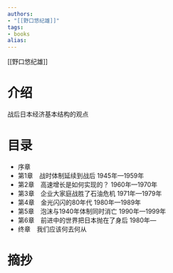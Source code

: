 ```yaml
---
authors:
- "[[野口悠纪雄]]"
tags:
- books 
alias:
---
```

[[野口悠纪雄]]
# 介绍
战后日本经济基本结构的观点
# 目录
- 序章
- 第1章　战时体制延续到战后 1945年—1959年
- 第2章　高速增长是如何实现的？ 1960年—1970年
- 第3章　企业大家庭战胜了石油危机 1971年—1979年
- 第4章　金光闪闪的80年代 1980年—1989年
- 第5章　泡沫与1940年体制同时消亡 1990年—1999年
- 第6章　前进中的世界把日本抛在了身后 1980年—
- 终章　我们应该何去何从
# 摘抄

